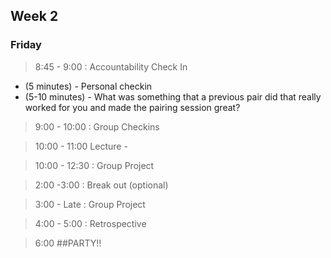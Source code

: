 ## Week 2

### Friday

> 8:45 - 9:00 : Accountability Check In

- (5 minutes) - Personal checkin
- (5-10 minutes) - What was something that a previous pair did that really worked for you and made the pairing session great?

> 9:00 - 10:00 : Group Checkins

> 10:00 - 11:00 Lecture - 

> 10:00 - 12:30 : Group Project 

> 2:00 -3:00 : Break out (optional)

> 3:00 - Late : Group Project

> 4:00 - 5:00 : Retrospective

> 6:00 
##PARTY!!